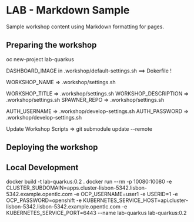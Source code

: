 LAB - Markdown Sample
=====================

Sample workshop content using Markdown formatting for pages.

## Preparing the workshop

oc new-project lab-quarkus

DASHBOARD_IMAGE in .workshop/default-settings.sh ==> Dokerfile !

WORKSHOP_NAME => .workshop/settings.sh

WORKSHOP_TITLE       => .workshop/settings.sh
WORKSHOP_DESCRIPTION => .workshop/settings.sh
SPAWNER_REPO         => .workshop/settings.sh

AUTH_USERNAME => .workshop/develop-settings.sh
AUTH_PASSWORD => .workshop/develop-settings.sh

Update Workshop Scripts => git submodule update --remote

## Deploying the workshop


## Local Development
docker build -t lab-quarkus:0.2 .
docker run --rm -p 10080:10080 -e CLUSTER_SUBDOMAIN=apps.cluster-lisbon-5342.lisbon-5342.example.opentlc.com -e OCP_USERNAME=user1 -e USERID=1 -e OCP_PASSWORD=openshift -e KUBERNETES_SERVICE_HOST=api.cluster-lisbon-5342.lisbon-5342.example.opentlc.com -e KUBERNETES_SERVICE_PORT=6443 --name lab-quarkus lab-quarkus:0.2
